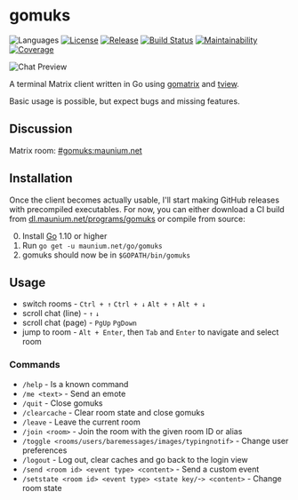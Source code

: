# gomuks
![Languages](https://img.shields.io/github/languages/top/tulir/gomuks.svg)
[![License](https://img.shields.io/github/license/tulir/gomuks.svg)](LICENSE)
[![Release](https://img.shields.io/github/release/tulir/gomuks/all.svg)](https://github.com/tulir/gomuks/releases)
[![Build Status](https://travis-ci.org/tulir/gomuks.svg?branch=master)](https://travis-ci.org/tulir/gomuks)
[![Maintainability](https://img.shields.io/codeclimate/maintainability/tulir/gomuks.svg)](https://codeclimate.com/github/tulir/gomuks)
[![Coverage](https://img.shields.io/codeclimate/coverage/tulir/gomuks.svg)](https://codeclimate.com/github/tulir/gomuks)

![Chat Preview](chat-preview.png)

A terminal Matrix client written in Go using [gomatrix](https://github.com/matrix-org/gomatrix) and [tview](https://github.com/rivo/tview).

Basic usage is possible, but expect bugs and missing features.

## Discussion
Matrix room: [#gomuks:maunium.net](https://matrix.to/#/#gomuks:maunium.net)

## Installation
Once the client becomes actually usable, I'll start making GitHub releases with
precompiled executables. For now, you can either download
a CI build from [dl.maunium.net/programs/gomuks](https://dl.maunium.net/programs/gomuks)
or compile from source:

0. Install [Go](https://golang.org/) 1.10 or higher
1. Run `go get -u maunium.net/go/gomuks`
2. gomuks should now be in `$GOPATH/bin/gomuks`

## Usage
- switch rooms - `Ctrl + ↑` `Ctrl + ↓` `Alt + ↑` `Alt + ↓`
- scroll chat (line) - `↑` `↓`
- scroll chat (page) - `PgUp` `PgDown`
- jump to room - `Alt + Enter`, then `Tab` and `Enter` to navigate and select room

### Commands
* `/help` - Is a known command
* `/me <text>` - Send an emote
* `/quit` - Close gomuks
* `/clearcache` - Clear room state and close gomuks
* `/leave` - Leave the current room
* `/join <room>` - Join the room with the given room ID or alias
* `/toggle <rooms/users/baremessages/images/typingnotif>` - Change user preferences
* `/logout` - Log out, clear caches and go back to the login view
* `/send <room id> <event type> <content>` - Send a custom event
* `/setstate <room id> <event type> <state key/`-`> <content>` - Change room state
